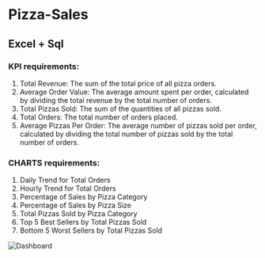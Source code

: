 # Pizza-Sales
## Excel + Sql

### KPI requirements:

1. Total Revenue: The sum of the total price of all pizza orders.
2. Average Order Value: The average amount spent per order, calculated by dividing the total revenue by the total number of orders.
3. Total Pizzas Sold: The sum of the quantities of all pizzas sold.
4. Total Orders: The total number of orders placed.
5. Average Pizzas Per Order: The average number of pizzas sold per order, calculated by dividing the total number of pizzas sold by the total number of orders.

### CHARTS requirements:

1. Daily Trend for Total Orders
2. Hourly Trend for Total Orders
3. Percentage of Sales by Pizza Category
4. Percentage of Sales by Pizza Size
5. Total Pizzas Sold by Pizza Category
6. Top 5 Best Sellers by Total Pizzas Sold
7. Bottom 5 Worst Sellers by Total Pizzas Sold  

![Dashboard](https://private-user-images.githubusercontent.com/144981161/292661754-3a6fc3e7-5964-4bac-b7d4-6db99f5e3ce5.png?jwt=eyJhbGciOiJIUzI1NiIsInR5cCI6IkpXVCJ9.eyJpc3MiOiJnaXRodWIuY29tIiwiYXVkIjoicmF3LmdpdGh1YnVzZXJjb250ZW50LmNvbSIsImtleSI6ImtleTEiLCJleHAiOjE3MDM0MDcyNzksIm5iZiI6MTcwMzQwNjk3OSwicGF0aCI6Ii8xNDQ5ODExNjEvMjkyNjYxNzU0LTNhNmZjM2U3LTU5NjQtNGJhYy1iN2Q0LTZkYjk5ZjVlM2NlNS5wbmc_WC1BbXotQWxnb3JpdGhtPUFXUzQtSE1BQy1TSEEyNTYmWC1BbXotQ3JlZGVudGlhbD1BS0lBSVdOSllBWDRDU1ZFSDUzQSUyRjIwMjMxMjI0JTJGdXMtZWFzdC0xJTJGczMlMkZhd3M0X3JlcXVlc3QmWC1BbXotRGF0ZT0yMDIzMTIyNFQwODM2MTlaJlgtQW16LUV4cGlyZXM9MzAwJlgtQW16LVNpZ25hdHVyZT1jMDUzNWJjOWZlZWE1MjllMzZiMjI0YmVmNDIwMWIzM2E0ZjZkODUxNjYxZDA3Y2M1MTY1NmRlZDJhOGI3ODY3JlgtQW16LVNpZ25lZEhlYWRlcnM9aG9zdCZhY3Rvcl9pZD0wJmtleV9pZD0wJnJlcG9faWQ9MCJ9.jJ4MyR2M7SiKTnl_pNa8PE-6rYo_NFR-tGWNwo2hblk)

